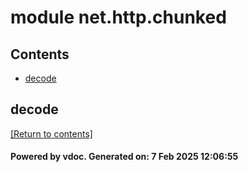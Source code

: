 # module net.http.chunked


## Contents
- [decode](#decode)

## decode
[[Return to contents]](#Contents)

#### Powered by vdoc. Generated on: 7 Feb 2025 12:06:55
